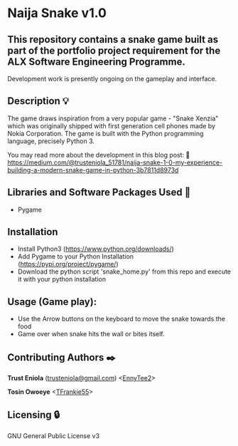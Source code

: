# Naija Snake v1.0

## This repository contains a snake game built as part of the portfolio project requirement for the ALX Software Engineering Programme.
Development work is presently ongoing on the gameplay and interface.
                                                                                                                                 
## Description :bulb:
The game draws inspiration from a very popular game - "Snake Xenzia" which was originally shipped with first generation cell phones made by Nokia Corporation.
The game is built with the Python programming language, precisely Python 3. 

You may read more about the development in this blog post:   :newspaper:                                                                        
https://medium.com/@trusteniola_51781/naija-snake-1-0-my-experience-building-a-modern-snake-game-in-python-3b7811d8973d
                                                                                                                                     
## Libraries and Software Packages Used :couple:
* Pygame
                                                                                                                                 
## Installation
* Install Python3 (https://www.python.org/downloads/)
* Add Pygame to your Python Installation (https://pypi.org/project/pygame/)
* Download the python script 'snake_home.py' from this repo and execute it with your python installation                                                                                                                                                           
## Usage (Game play):
* Use the Arrow buttons on the keyboard to move the snake towards the food
* Game over when snake hits the wall or bites itself.
                                                                                                                                 
## Contributing Authors :black_nib:
**Trust Eniola** (trusteniola@gmail.com) <[EnnyTee2](https://github.com/EnnyTee2)>
                                                                                                                                      
**Tosin Owoeye** <[TFrankie55](https://github.com/tfrankie55)>

## Licensing :lock:
GNU General Public License v3
